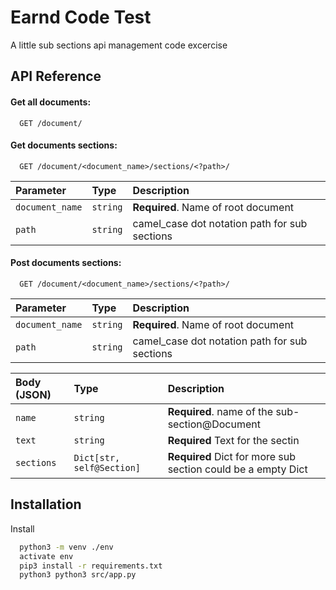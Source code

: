 # Earnd Code Test

A little sub sections api management code excercise

## API Reference

#### Get all documents:

```http
  GET /document/
```

#### Get documents sections:

```http
  GET /document/<document_name>/sections/<?path>/
```

| Parameter       | Type     | Description                                   |
| :-------------- | :------- | :-------------------------------------------- |
| `document_name` | `string` | **Required**. Name of root document           |
| `path`          | `string` | camel_case dot notation path for sub sections |

#### Post documents sections:

```http
  GET /document/<document_name>/sections/<?path>/
```

| Parameter       | Type     | Description                                   |
| :-------------- | :------- | :-------------------------------------------- |
| `document_name` | `string` | **Required**. Name of root document           |
| `path`          | `string` | camel_case dot notation path for sub sections |

| Body (JSON) | Type                      | Description                                                  |
| :---------- | :------------------------ | :----------------------------------------------------------- |
| `name`      | `string`                  | **Required**. name of the sub-section@Document               |
| `text`      | `string`                  | **Required** Text for the sectin                             |
| `sections`  | `Dict[str, self@Section]` | **Required** Dict for more sub section could be a empty Dict |

## Installation

Install

```bash
  python3 -m venv ./env
  activate env
  pip3 install -r requirements.txt
  python3 python3 src/app.py
```
